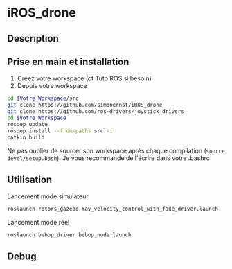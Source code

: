 # iROS_drone

## Description




## Prise en main et installation

1. Créez votre workspace (cf Tuto ROS si besoin)
2. Depuis votre workspace

```bash
cd $Votre_Workspace/src
git clone https://github.com/simonernst/iROS_drone
git clone https://github.com/ros-drivers/joystick_drivers
cd $Votre_Workspace
rosdep update
rosdep install --from-paths src -i
catkin build
```

Ne pas oublier de sourcer son workspace après chaque compilation (```source devel/setup.bash```). Je vous recommande de l'écrire dans votre .bashrc

## Utilisation


Lancement mode simulateur
```bash
roslaunch rotors_gazebo mav_velocity_control_with_fake_driver.launch
```
Lancement mode réel
```bash
roslaunch bebop_driver bebop_node.launch
```

## Debug
